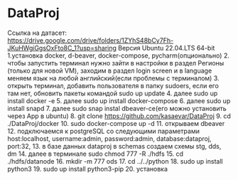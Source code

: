 # DataProj

Ссылка на датасет: https://drive.google.com/drive/folders/1ZYhS48bCy7Fh-JKuHWgiGgsOxFto8C_1?usp=sharing
Версия Ubuntu 22.04.LTS 64-bit
1.установка docker, d-beaver, docker-compose, pycharm(опционально)
2. чтобы запустить терминал нужно зайти в настройки в раздел Регионы (только для новой VM), заходим в раздел login screen и в language меняем язык на любой английский(если проблемы с терминалом)
3. открыть терминал, добавить пользователя в папку sudoers, если его там нет, обновить пакеты командой sudo up update
4. далее sudo up install docker -e
5. далее sudo up install docker-compose
6. далее sudo up install snapd
7. далее sudo snap instal dbeaver-ce(его можно установить через App в ubuntu)
8. git clone https://github.com/kasaevar/DataProj
9. cd ./DataProj/docker
10. sudo docker-compose up -d
11. открываем dbeaver 
12. подключаемся к postgreSQL со следующими параметрами host:localhost, username:admin, password:admin, database:dataproj, port:32, 
13. в базе данных dataproj в schemas создаем схемы stg, dds, dm
14. далее в терминале sudo chmod 777 -R ./hdfs
15. cd ./hdfs/datanode
16. mkdir -m 777 ods
17. cd ../../python
18. sudo up install python3
19. sudo up install python3-pip
20. установка 
